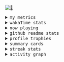 [![🐙](https://hits.seeyoufarm.com/api/count/incr/badge.svg?url=https%3A%2F%2Fgithub.com%2Fktnkk%2Fhit-counter&count_bg=%23070707&title_bg=%23070707&icon=&icon_color=%23E7E7E7&title=visitors&edge_flat=true)](https://hits.seeyoufarm.com)

<details>
  <summary> <samp>my metrics</samp></summary>
  
  <br>
  
 ![🐳](https://github.com/kkhys/kkhys/blob/main/github-metrics.svg)
  
  ***
</details>

<details>
  <summary> <samp>wakaTime stats</samp></summary>
  
  <br>
  
<!--START_SECTION:waka-->
![Code Time](http://img.shields.io/badge/Code%20Time-2%2C224%20hrs%203%20mins-blue)

**🐱 My GitHub Data** 

> 📦 5.0 MB Used in GitHub's Storage 
 > 
> 🏆 1,339 Contributions in the Year 2023
 > 
> 💼 Opted to Hire
 > 
> 📜 9 Public Repositories 
 > 
> 🔑 23 Private Repositories 
 > 
**I'm an Early 🐤** 

```text
🌞 Morning                4730 commits        █████████░░░░░░░░░░░░░░░░   37.46 % 
🌆 Daytime                2606 commits        █████░░░░░░░░░░░░░░░░░░░░   20.64 % 
🌃 Evening                3975 commits        ████████░░░░░░░░░░░░░░░░░   31.48 % 
🌙 Night                  1317 commits        ███░░░░░░░░░░░░░░░░░░░░░░   10.43 % 
```
📅 **I'm Most Productive on Monday** 

```text
Monday                   2017 commits        ████░░░░░░░░░░░░░░░░░░░░░   15.97 % 
Tuesday                  1863 commits        ████░░░░░░░░░░░░░░░░░░░░░   14.75 % 
Wednesday                1865 commits        ████░░░░░░░░░░░░░░░░░░░░░   14.77 % 
Thursday                 1807 commits        ████░░░░░░░░░░░░░░░░░░░░░   14.31 % 
Friday                   1761 commits        ███░░░░░░░░░░░░░░░░░░░░░░   13.95 % 
Saturday                 1617 commits        ███░░░░░░░░░░░░░░░░░░░░░░   12.80 % 
Sunday                   1698 commits        ███░░░░░░░░░░░░░░░░░░░░░░   13.45 % 
```


📊 **This Week I Spent My Time On** 

```text
🕑︎ Time Zone: Asia/Tokyo

💬 Programming Languages: 
Other                    33 hrs 51 mins      ███████████████░░░░░░░░░░   60.92 % 
TypeScript               7 hrs 56 mins       ████░░░░░░░░░░░░░░░░░░░░░   14.30 % 
Java                     5 hrs 16 mins       ██░░░░░░░░░░░░░░░░░░░░░░░   09.49 % 
HTML                     4 hrs 32 mins       ██░░░░░░░░░░░░░░░░░░░░░░░   08.18 % 
Play2                    1 hr 11 mins        █░░░░░░░░░░░░░░░░░░░░░░░░   02.13 % 

🔥 Editors: 
Chrome                   33 hrs 51 mins      ███████████████░░░░░░░░░░   60.92 % 
IntelliJ                 11 hrs 16 mins      █████░░░░░░░░░░░░░░░░░░░░   20.28 % 
WebStorm                 10 hrs 15 mins      █████░░░░░░░░░░░░░░░░░░░░   18.46 % 
DataGrip                 11 mins             ░░░░░░░░░░░░░░░░░░░░░░░░░   00.34 % 

💻 Operating System: 
Mac                      55 hrs 34 mins      █████████████████████████   100.00 % 
```


 Last Updated on 2023/12/23 18:37:43 UTC
<!--END_SECTION:waka-->
  
  ***
</details>


<details>
  <summary> <samp>now playing</samp></summary>
  
  <br>
 
 [![🐟](https://spotify-github-profile.vercel.app/api/view?uid=31ryofms4dnv7mrohhepo4c4zgqu&cover_image=true&theme=default&show_offline=false&background_color=121212&bar_color=53b14f&bar_color_cover=false)](https://open.spotify.com/user/31ryofms4dnv7mrohhepo4c4zgqu)
  
  ***
</details>

<details>
  <summary> <samp>github readme stats</samp></summary>
  
  <br>
  
 <p align="left"> 
  <img alt="🐠" src="https://github-readme-stats.vercel.app/api?username=kkhys&count_private=true&show_icons=true&theme=dark&include_all_commits=true" />
  <img alt="🐟" src="https://github-readme-stats.vercel.app/api/top-langs/?username=kkhys&layout=compact&theme=dark&langs_count=10&hide=HTML,CSS,SCSS" />
</p>
  
  ***
</details>

<details>
  <summary> <samp>profile trophies</samp></summary>
  
  <br>
  
  [![🐬](https://github-profile-trophy.vercel.app/?username=kkhys&rank=SECRET,SSS,SS,S,AAA,AA,A&theme=darkhub&row=1&margin-w=10&no-bg=true)](https://github.com/ryo-ma/github-profile-trophy)
  
  ***
</details>

<details>
  <summary> <samp>summary cards</samp></summary>
  
  <br>
  
  ![🐋](https://github-profile-summary-cards.vercel.app/api/cards/profile-details?username=kkhys&theme=github_dark)
  ![🦑](https://github-profile-summary-cards.vercel.app/api/cards/repos-per-language?username=kkhys&theme=github_dark)
  ![🦭](https://github-profile-summary-cards.vercel.app/api/cards/most-commit-language?username=kkhys&theme=github_dark)
  ![🦀](https://github-profile-summary-cards.vercel.app/api/cards/stats?username=kkhys&theme=github_dark)
  ![🦈](https://github-profile-summary-cards.vercel.app/api/cards/productive-time?username=kkhys&theme=github_dark)
  
  ***
</details>

<details>
  <summary> <samp>streak stats</samp></summary>
  
  <br>
  
  [![🐠](http://github-readme-streak-stats.herokuapp.com?user=kkhys&theme=dark)](https://git.io/streak-stats)
  
  ***
</details>

<details>
  <summary> <samp>activity graph</samp></summary>
  
  <br>
  
  [![🐡](https://github-readme-activity-graph.vercel.app/graph?username=kkhys&theme=xcode)](https://github.com/ashutosh00710/github-readme-activity-graph)
  
  ***
</details>
